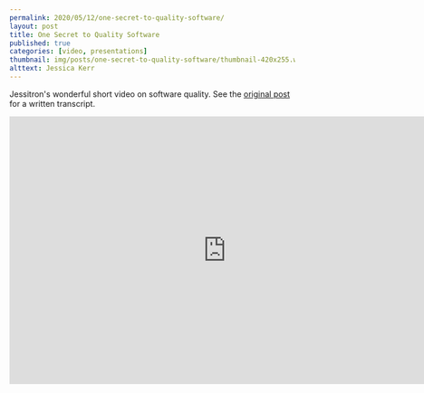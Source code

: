```yaml
---
permalink: 2020/05/12/one-secret-to-quality-software/
layout: post
title: One Secret to Quality Software
published: true
categories: [video, presentations]
thumbnail: img/posts/one-secret-to-quality-software/thumbnail-420x255.webp
alttext: Jessica Kerr
--- 
```


Jessitron's wonderful short video on software quality. See the <a href="https://jessitron.com/2020/05/08/one-secret-to-quality-software/">original post</a> 
for a written transcript.

<iframe width="763" height="473" src="https://www.youtube.com/embed/tqxmCEE4q84" frameborder="0" allow="accelerometer; autoplay; encrypted-media; gyroscope; picture-in-picture" allowfullscreen></iframe>